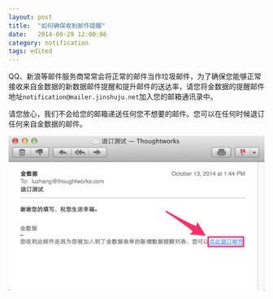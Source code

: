 ```yaml
---
layout: post
title:  "如何确保收到邮件提醒"
date:   2014-09-29 12:00:06
category: notification
tags: edited
---
```


QQ、新浪等邮件服务商常常会将正常的邮件当作垃圾邮件，为了确保您能够正常接收来自金数据的新数据邮件提醒和提升邮件的送达率，请您将金数据的提醒邮件地址`notification@mailer.jinshuju.net`加入您的邮箱通讯录中。

请您放心，我们不会给您的邮箱递送任何您不想要的邮件。您可以在任何时候退订任何来自金数据的邮件。

![](/images/ensure-email.png)